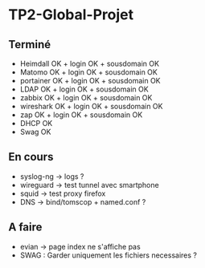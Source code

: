 # TP2-Global-Projet

## Terminé ##
- Heimdall  OK + login OK + sousdomain OK
- Matomo    OK + login OK + sousdomain OK
- portainer OK + login OK + sousdomain OK
- LDAP      OK + login OK + sousdomain OK
- zabbix    OK + login OK + sousdomain OK
- wireshark OK + login OK + sousdomain OK
- zap       OK + login OK + sousdomain OK
- DHCP      OK
- Swag      OK

## En cours ##
- syslog-ng -> logs ?
- wireguard -> test tunnel avec smartphone
- squid -> test proxy firefox
- DNS -> bind/tomscop + named.conf ?

## A faire ##
- evian -> page index ne s'affiche pas
- SWAG : Garder uniquement les fichiers necessaires ?
